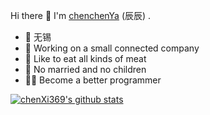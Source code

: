 Hi there 👋
I'm [chenchenYa](https://chenxi369.github.io) (辰辰) .
* 📍 无锡
* 🍉 Working on a small connected company
* 🍗 Like to eat all kinds of meat 
* 👫 No married and no children
* 🦸‍♂️ Become a better programmer 


[![chenXi369's github stats](https://github-readme-stats.vercel.app/api?username=chenXi369)](https://github.com/chenXi369)
